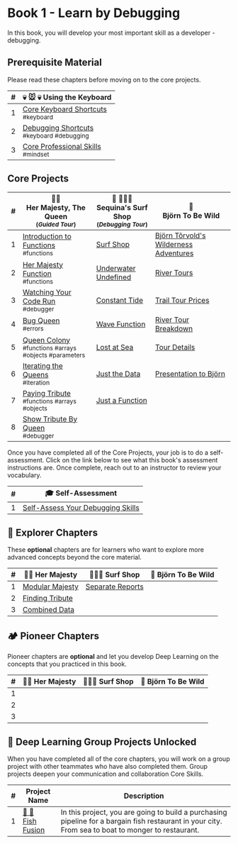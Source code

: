 # Book 1 - Learn by Debugging

In this book, you will develop your most important skill as a developer - debugging.

## Prerequisite Material

Please read these chapters before moving on to the core projects.

| # | 💀 🐭 💀 Using the Keyboard |
|--|--|
| 1 |[Core Keyboard Shortcuts](./chapters/KEYBOARD_CORE.md) <br/> <sub style="font-size:0.85rem;">#keyboard</sub> |
| 2 |[Debugging Shortcuts](./chapters/KEYBOARD_DEBUG.md) <br/> <sub style="font-size:0.85rem;">#keyboard #debugging</sub> |
| 3 | [Core Professional Skills](./chapters/THINKING.md) <br/> <sub style="font-size:0.85rem;">#mindset</sub> |


## Core Projects

| #   | 👸🏽 <br/> Her Majesty, The Queen <br/><sub>(_Guided Tour_)</sub> | 🌊 🏄🏾‍♂️ <br/> Sequina's Surf Shop <br/><sub>(_Debugging Tour_)</sub> | 🐻 <br/> Björn To Be Wild |
| --- | --- | --- | --- |
| 1   | [Introduction to Functions](./chapters/QUEEN_INTRO.md) <br/> <sub style="font-size:0.85rem;">#functions</sub> | [Surf Shop](./chapters/SURF_INTRO.md) | [Björn Tôrvold's Wilderness Adventures](./chapters/BJORN_INTRO.md) |
| 2 | [Her Majesty Function](./chapters/QUEEN_HAIL.md) <br/> <sub style="font-size:0.85rem;">#functions</sub> | [Underwater Undefined](./chapters/SURF_UNDEFINED.md) | [River Tours](./chapters/BJORN_RIVERS.md) |
| 3 | [Watching Your Code Run](./chapters/QUEEN_DEBUGGER.md) <br/> <sub style="font-size:0.85rem;">#debugger</sub> | [Constant Tide](./chapters/SURF_CONST.md) | [Trail Tour Prices](./chapters/BJORN_PRICE_RANGES.md)|
| 4 | [Bug Queen](./chapters/QUEEN_ERRORS.md) <br/> <sub style="font-size:0.85rem;">#errors</sub> | [Wave Function](./chapters/SURF_NOT_A_FUNCTION.md) | [River Tour Breakdown](./chapters/BJORN_RIVER_PRICE_RANGES.md) |
| 5 | [Queen Colony](./chapters/QUEEN_COLLECTION.md) <br/> <sub style="font-size:0.85rem;">#functions #arrays #objects #parameters</sub> | [Lost at Sea](./chapters/SURF_ARRAY_PROPERTIES.md) | [Tour Details](./chapters/BJORN_TOUR_DETAILS.md) |
| 6 | [Iterating the Queens](./chapters/QUEEN_ITERATION.md) <br/> <sub style="font-size:0.85rem;">#iteration</sub> | [Just the Data](./chapters/SURF_DATA_MODULE.md) | [Presentation to Björn](./chapters/BJORN_CLEANUP.md) |
| 7 | [Paying Tribute](./chapters/QUEEN_TRIBUTE.md) <br/> <sub style="font-size:0.85rem;">#functions #arrays #objects</sub> | [Just a Function](./chapters/SURF_FUNCTIONS_MODULE.md) | |
| 8 | [Show Tribute By Queen](./chapters/QUEEN_QUEEN_TRIBUTE.md) <br/> <sub style="font-size:0.85rem;">#debugger</sub> |  |  |

Once you have completed all of the Core Projects, your job is to do a self-assessment. Click on the link below to see what this book's assessment instructions are. Once complete, reach out to an instructor to review your vocabulary.

| # | 🎓  Self-Assessment |
| --- | --- |
| 1 | [Self-Assess Your Debugging Skills](./chapters/DEBUGGER_ASSESSMENT.md) |

## 🧭 Explorer Chapters

These **optional** chapters are for learners who want to explore more advanced concepts beyond the core material.

| #   | 👸🏽  Her Majesty | 🏄🏾‍♂️ Surf Shop  | 🐻 Björn To Be Wild |
| --- | --- | --- | --- |
| 1 | [Modular Majesty](./chapters/QUEEN_EC_MODULAR.md) | [Separate Reports](./chapters/SURF_EC_MODULAR.md) |  |
| 2 | [Finding Tribute](./chapters/QUEEN_EC_ARRAY_FIND.md) |  |  |
| 3 | [Combined Data](./chapters/QUEEN_EC_DATABASE.md) |  |  |


## 🏕 Pioneer Chapters

Pioneer chapters are **optional** and let you develop Deep Learning on the concepts that you practiced in this book.

| #   | 👸🏽  Her Majesty | 🏄🏾‍♂️ Surf Shop  | 🐻 Björn To Be Wild |
| --- | --- | --- | --- |
| 1 |  |  |  |
| 2 |  |  |  |
| 3 |  |  |  |

## 🔐 Deep Learning Group Projects Unlocked

When you have completed all of the core chapters, you will work on a group project with other teammates who have also completed them. Group projects deepen your communication and collaboration Core Skills.

| # | Project Name | Description |
|--|--|--|
|1|[🐡 🍣 <br/> Fish Fusion](../projects/tier-1/fish-fusion/README.md)| In this project, you are going to build a purchasing pipeline for a bargain fish restaurant in your city. From sea to boat to monger to restaurant. |

